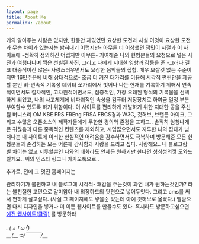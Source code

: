 ```yaml
---
layout: page
title: About Me
permalink: /about
---
```


<style>
  .header-info h6 {
    font-size: 8px; 
    white-space: nowrap;
    cursor: pointer; 
  }

  
  @media only screen and (max-width: 760px) {
    .header-info h6 {
      font-size: 6px; 
    }

  @media only screen and (max-width: 320px) {
    .header-info h6 {
      font-size: 4px;
    }
  }
</style>

</a> 거의 알아주는 사람은 없지만, 한동안 재밌었던 요상한 도전과 사실 이것이 요상한 도전과 무슨 차이가 있는지는 밝혀내기 어렵지만- 아무튼 더 이상했던 잼민이 시절과 이 사이트에 -정확히 정의하긴 어렵지만 아무튼- 기여해준 나의 현형분들의 요청으로 넣은 사진과 여행다니며 찍은 선별된 사진, 그리고 나에게 지대한 영향과 감동을 준 -그러나 결코 대중적이진 않은- 사랑스러우면서도 요상한 음악들의 집합. 매우 보잘것 없는 수준이지만 16민주은에 비해 상대적으로- 조금 더 커진 대가리를 이용해 시각적 편린만을 제공할 뿐인 비-연속적 기록성 데이터 쪼가리에서 벗어나 나는 현재를 기록하기 위해서 연속적이면서도 절차적인, 고차원적이면서도, 점층적인, 가장 오래된 형식의 기록물을 선택하게 되었고, 나의 사고체계에 비파괴적인 속성을 컴퓨터 저장장치로 하여금 일정 부분 부여할수 있도록 하기 위함이다. 이 사이트를 편리하게 개발하기 위한 지대한 공을 주신 팀 버니스리 OM KBE FRS FREng FRSA FBCS경과 W3C, 깃허브, 브랜든 아이크, 그리고 수많은 오픈소스의 제작자들에게 무한한 경의와 존경을 표하고.. 솔직히 엄청나게 큰 귀찮음과 다른 중독적인 컨텐츠를 제외하고, 시덥잖으면서도 지루한 나의 잡다가 넘처나는 내 사이트에 이러한 현실적인 어려움을 감수하면서도 극복하며 방문해준 모든 현형분들과 존경하는 모든 어른께 감사함과 사랑을 드리고 싶다. 사랑해요.. 내 블로그랑 별 차이는 없고 지루할뿐인 나와의 대화라도 언제든 원하기만 한다면 성심성의껏 도와드릴게요.. 위의 인스타 링크나 카카오톡으로..<br>



</a>추가로, 전에 그 멋진 홈페이지는

관리하기가 불편하고 내 블로그에 시각적- 쾌감을 주는것이 과연 내가 원하는것인가? 라는 불친절한 고민으로 말미암아 내 외장하드의 뒷편으로 넣어두엇다. 그리고 cms를 써서 편하게 살고싶다. (사실 그 페이지에도 넣을순 있는데 아예 깃허브로 옮겼다.) 삘받으면 다시 디자인을 넣거나 더 이쁜 웹사이트를 만들수도 있다. 혹시라도 방문하고싶으면 
  <a href="https://whoisrealminjueun-old.netlify.app/" style="color: blue; text-decoration: underline;">예전 웹사이트(클릭)</a>
  를 방문하라

  <h6>                                                                                            
.   ( ๑╹ω╹)<br>
＿(__つ/￣￣￣/＿<br>
  </h6>

